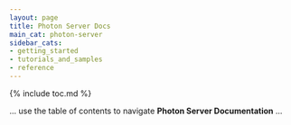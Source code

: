 ```yaml
---
layout: page
title: Photon Server Docs
main_cat: photon-server
sidebar_cats:
- getting_started
- tutorials_and_samples
- reference
---
```


{% include toc.md %}

... use the table of contents to navigate **Photon Server Documentation** ...